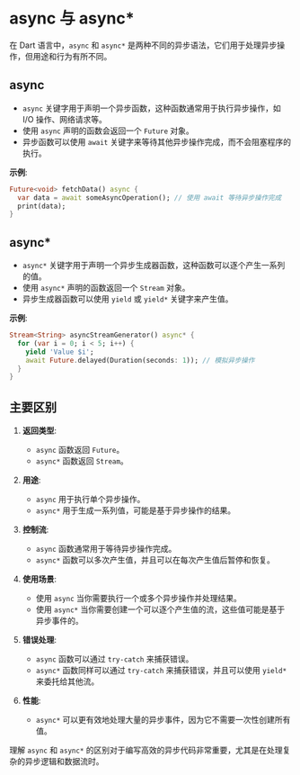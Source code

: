 # async 与 async*

在 Dart 语言中，`async` 和 `async*` 是两种不同的异步语法，它们用于处理异步操作，但用途和行为有所不同。

## async

- `async` 关键字用于声明一个异步函数，这种函数通常用于执行异步操作，如 I/O 操作、网络请求等。
- 使用 `async` 声明的函数会返回一个 `Future` 对象。
- 异步函数可以使用 `await` 关键字来等待其他异步操作完成，而不会阻塞程序的执行。

**示例**:

```dart
Future<void> fetchData() async {
  var data = await someAsyncOperation(); // 使用 await 等待异步操作完成
  print(data);
}
```

## async*

- `async*` 关键字用于声明一个异步生成器函数，这种函数可以逐个产生一系列的值。
- 使用 `async*` 声明的函数返回一个 `Stream` 对象。
- 异步生成器函数可以使用 `yield` 或 `yield*` 关键字来产生值。

**示例**:

```dart
Stream<String> asyncStreamGenerator() async* {
  for (var i = 0; i < 5; i++) {
    yield 'Value $i';
    await Future.delayed(Duration(seconds: 1)); // 模拟异步操作
  }
}
```

## 主要区别

1. **返回类型**:
   - `async` 函数返回 `Future`。
   - `async*` 函数返回 `Stream`。

2. **用途**:
   - `async` 用于执行单个异步操作。
   - `async*` 用于生成一系列值，可能是基于异步操作的结果。

3. **控制流**:
   - `async` 函数通常用于等待异步操作完成。
   - `async*` 函数可以多次产生值，并且可以在每次产生值后暂停和恢复。

4. **使用场景**:
   - 使用 `async` 当你需要执行一个或多个异步操作并处理结果。
   - 使用 `async*` 当你需要创建一个可以逐个产生值的流，这些值可能是基于异步事件的。

5. **错误处理**:
   - `async` 函数可以通过 `try-catch` 来捕获错误。
   - `async*` 函数同样可以通过 `try-catch` 来捕获错误，并且可以使用 `yield*` 来委托给其他流。

6. **性能**:
   - `async*` 可以更有效地处理大量的异步事件，因为它不需要一次性创建所有值。

理解 `async` 和 `async*` 的区别对于编写高效的异步代码非常重要，尤其是在处理复杂的异步逻辑和数据流时。
